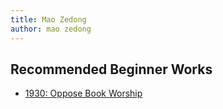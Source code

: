```yaml
---
title: Mao Zedong
author: mao zedong
---
```


## Recommended Beginner Works

- [1930: Oppose Book Worship](selected-works/volume-6/oppose-book-worship/)
